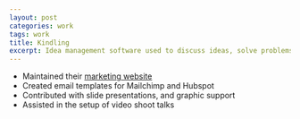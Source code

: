 ```yaml
---
layout: post
categories: work
tags: work
title: Kindling
excerpt: Idea management software used to discuss ideas, solve problems, and purse  opportunities
---
```


* Maintained their [marketing website](https://kindlingapp.com/)
* Created email templates for Mailchimp and Hubspot
* Contributed with slide presentations, and graphic support
* Assisted in the setup of video shoot talks

<div class="screenshot">
  <div class="screenshot-chrome">
    <img class="cld-hidpi" data-src="http://res.cloudinary.com/gutierrezalex/image/upload/dpr_auto/v1487707711/k-screen_dieb8l.jpg">
  </div>
  <div class="screenshot-mobile">
    <img class="cld-hidpi" data-src="http://res.cloudinary.com/gutierrezalex/image/upload/dpr_auto/v1487707711/k-mobile_fxaykv.jpg">
  </div>
  <div class="screenshot-tablet">
    <img class="cld-hidpi" data-src="http://res.cloudinary.com/gutierrezalex/image/upload/dpr_auto/v1487707711/k-tablet_wgpuxj.jpg">
  </div>
    <img class="cld-hidpi" data-src="http://res.cloudinary.com/gutierrezalex/image/upload/dpr_auto/v1487707711/k-screen2_gdgmln.jpg">
</div>
